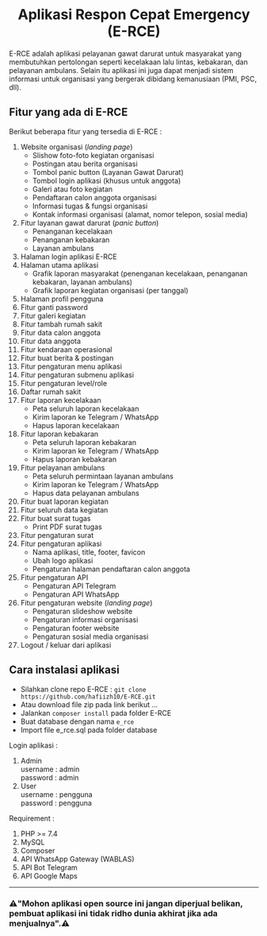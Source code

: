 **<h1 align="center">Aplikasi Respon Cepat Emergency (E-RCE)</h1>**

E-RCE adalah aplikasi pelayanan gawat darurat untuk masyarakat yang membutuhkan pertolongan seperti kecelakaan lalu lintas, kebakaran, dan pelayanan ambulans. Selain itu aplikasi ini juga dapat menjadi sistem informasi untuk organisasi yang bergerak dibidang kemanusiaan (PMI, PSC, dll).

## Fitur yang ada di E-RCE
Berikut beberapa fitur yang tersedia di E-RCE :
1. Website organisasi (*landing page*)
    - Slishow foto-foto kegiatan organisasi
    - Postingan atau berita organisasi
    - Tombol panic button (Layanan Gawat Darurat)
    - Tombol login aplikasi (khusus untuk anggota)
    - Galeri atau foto kegiatan
    - Pendaftaran calon anggota organisasi
    - Informasi tugas & fungsi organisasi
    - Kontak informasi organisasi (alamat, nomor telepon, sosial media)
2. Fitur layanan gawat darurat (*panic button*)
    - Penanganan kecelakaan
    - Penanganan kebakaran
    - Layanan ambulans
3. Halaman login aplikasi E-RCE
4. Halaman utama aplikasi
    - Grafik laporan masyarakat (penenganan kecelakaan, penanganan kebakaran, layanan ambulans)
    - Grafik laporan kegiatan organisasi (per tanggal)
5. Halaman profil pengguna
6. Fitur ganti password
7. Fitur galeri kegiatan
8. Fitur tambah rumah sakit
9. Fitur data calon anggota
10. Fitur data anggota
11. Fitur kendaraan operasional
12. Fitur buat berita & postingan
13. Fitur pengaturan menu aplikasi
14. Fitur pengaturan submenu aplikasi
15. Fitur pengaturan level/role
16. Daftar rumah sakit
17. Fitur laporan kecelakaan
    - Peta seluruh laporan kecelakaan
    - Kirim laporan ke Telegram / WhatsApp
    - Hapus laporan kecelakaan
18. Fitur laporan kebakaran
    - Peta seluruh laporan kebakaran
    - Kirim laporan ke Telegram / WhatsApp
    - Hapus laporan kebakaran
19. Fitur pelayanan ambulans
    - Peta seluruh permintaan layanan ambulans
    - Kirim laporan ke Telegram / WhatsApp
    - Hapus data pelayanan ambulans
20. Fitur buat laporan kegiatan
21. Fitur seluruh data kegiatan
22. Fitur buat surat tugas
    - Print PDF surat tugas
23. Fitur pengaturan surat
24. Fitur pengaturan aplikasi
    - Nama aplikasi, title, footer, favicon
    - Ubah logo aplikasi
    - Pengaturan halaman pendaftaran calon anggota
25. Fitur pengaturan API
    - Pengaturan API Telegram
    - Pengaturan API WhatsApp
26. Fitur pengaturan website (*landing page*)
    - Pengaturan slideshow website
    - Pengaturan informasi organisasi
    - Pengaturan footer website
    - Pengaturan sosial media organisasi
27. Logout / keluar dari aplikasi

## Cara instalasi aplikasi
- Silahkan clone repo E-RCE : `git clone https://github.com/hafiizh10/E-RCE.git`
- Atau download file zip pada link berikut ...
- Jalankan `composer install` pada folder E-RCE
- Buat database dengan nama `e_rce`
- Import file e_rce.sql pada folder database

Login aplikasi : 
1. Admin<br>
username : admin<br>
password : admin
2. User<br>
username : pengguna<br>
password : pengguna

Requirement : 
1. PHP >= 7.4 
2. MySQL
3. Composer
4. API WhatsApp Gateway (WABLAS)
5. API Bot Telegram
6. API Google Maps

<hr>

**<h3>⚠️"Mohon aplikasi open source ini jangan diperjual belikan, pembuat aplikasi ini tidak ridho dunia akhirat jika ada menjualnya".⚠️</h3>**